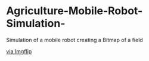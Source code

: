 # Agriculture-Mobile-Robot-Simulation-
Simulation of a mobile robot creating a Bitmap of a field

<a href="https://imgflip.com/gif/4ah0rw">via Imgflip</a></p></div>

